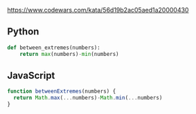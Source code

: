 https://www.codewars.com/kata/56d19b2ac05aed1a20000430

## Python
```python
def between_extremes(numbers):
    return max(numbers)-min(numbers)
```

## JavaScript
```js
function betweenExtremes(numbers) {
  return Math.max(...numbers)-Math.min(...numbers)
}
```